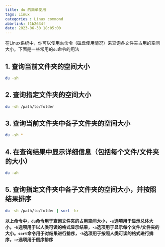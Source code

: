 ```yaml
---
title: du 的简单使用
tags: Linux
categories : Linux commond
abbrlink: f1b2634f
date: 2023-06-30 18:05:00
---
```


在Linux系统中，你可以使用`du`命令（磁盘使用情况）来查询各文件夹占用的空间大小。下面是一些常用的`du`命令的用法

## 1. 查询当前文件夹的空间大小

```bash
du -sh
```

## 2. 查询指定文件夹的空间大小

```bash
du -sh /path/to/folder
```

## 3. 查询当前文件夹中各子文件夹的空间大小

```bash
du -sh *
```

## 4. 在查询结果中显示详细信息（包括每个文件/文件夹的大小）

```bash
du -ah
```

## 5. 查询指定文件夹中各子文件夹的空间大小，并按照结果排序

```bash
du -sh /path/to/folder | sort -hr
```

**以上命令中，`du`命令用于查询文件夹的占用空间大小，`-s`选项用于显示总体大小，`-h`选项用于以人类可读的格式显示结果，`-a`选项用于显示每个文件/文件夹的大小。`sort`命令用于对结果进行排序，`-h`选项用于按照人类可读的格式进行排序，`-r`选项用于倒序排序**

